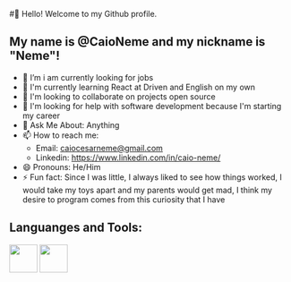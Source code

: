 #👋 Hello! Welcome to my Github profile.
## My name is @CaioNeme and my nickname is "Neme"!

- 🔭 I’m i am currently looking for jobs
- 🌱 I'm currently learning React at Driven and English on my own
- 👯 I'm looking to collaborate on projects open source
- 🤔 I'm looking for help with software development because I'm starting my career
- 💬 Ask Me About: Anything
- 📫 How to reach me:
   - Email: caiocesarneme@gmail.com
   - Linkedin: https://www.linkedin.com/in/caio-neme/
- 😄 Pronouns: He/Him
- ⚡ Fun fact: Since I was little, I always liked to see how things worked, I would take my toys apart and my parents would get mad, I think my desire to program comes from this curiosity that I have


## Languanges and Tools:
<!--   <img src="https://github.com/CaioNeme/CaioNeme/assets/128882451/971ba3d3-a2d6-4f4a-8378-ca3b0bd3603a" width"50px"/> -->
  <img src="(https://github.com/CaioNeme/CaioNeme/assets/128882451/b451fc47-c25b-44cd-a4ab-4b7a1d2ccafd" width="50px"/>
  <img src="https://github.com/CaioNeme/CaioNeme/assets/128882451/81deae75-695a-4426-a785-473e3163139c" width="50px"/>
  


<!---
CaioNeme/CaioNeme is a ✨ special ✨ repository because its `README.md` (this file) appears on your GitHub profile.
You can click the Preview link to take a look at your changes.
--->
